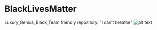 # BlackLivesMatter
Luxury_Genius_Black_Team friendly repository. "I can't breathe"
![alt text](https://progressive.org/downloads/13148/download/lgbt%20black%20power.jpg?cb=d4790037d2c2bf01ff3c08a8c8b65ef4&w=1200)
